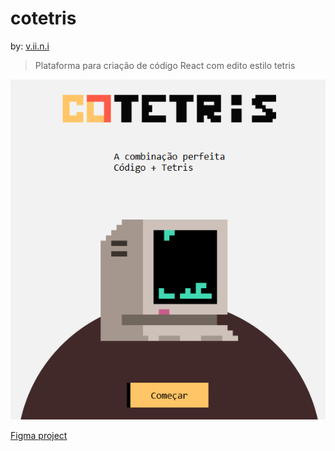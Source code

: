 # cotetris
by: [v.ii.n.i](https://github.com/gitviini/)

> Plataforma para criação de código React com edito estilo tetris

<img src="./image.png" alt="imagem de ilustração">

[Figma project](https://www.figma.com/design/43RET9dJYyx8fFEWQHd40Z/cotetris?node-id=0-1&t=gvY0C0oeYbXmOcR1-1)
